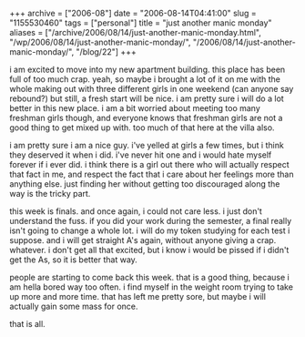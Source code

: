 +++
archive = ["2006-08"]
date = "2006-08-14T04:41:00"
slug = "1155530460"
tags = ["personal"]
title = "just another manic monday"
aliases = ["/archive/2006/08/14/just-another-manic-monday.html", "/wp/2006/08/14/just-another-manic-monday/", "/2006/08/14/just-another-manic-monday/", "/blog/22"]
+++

i am excited to move into my new apartment building. this place has been
full of too much crap. yeah, so maybe i brought a lot of it on me with the
whole making out with three different girls in one weekend (can anyone say
rebound?) but still, a fresh start will be nice. i am pretty sure i will
do a lot better in this new place. i am a bit worried about meeting too
many freshman girls though, and everyone knows that freshman girls are not
a good thing to get mixed up with. too much of that here at the villa
also.

i am pretty sure i am a nice guy. i've yelled at girls a few times, but
i think they deserved it when i did. i've never hit one and i would hate
myself forever if i ever did. i think there is a girl out there who will
actually respect that fact in me, and respect the fact that i care about
her feelings more than anything else. just finding her without getting too
discouraged along the way is the tricky part.

this week is finals. and once again, i could not care less. i just don't
understand the fuss. if you did your work during the semester, a final
really isn't going to change a whole lot. i will do my token studying for
each test i suppose. and i will get straight A's again, without anyone
giving a crap. whatever. i don't get all that excited, but i know i would
be pissed if i didn't get the As, so it is better that way.

people are starting to come back this week. that is a good thing, because
i am hella bored way too often. i find myself in the weight room trying to
take up more and more time. that has left me pretty sore, but maybe i will
actually gain some mass for once.

that is all.

